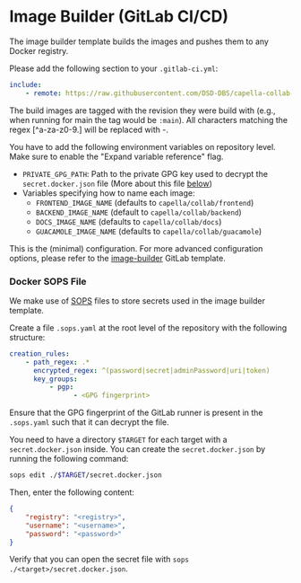<!--
 ~ SPDX-FileCopyrightText: Copyright DB InfraGO AG and contributors
 ~ SPDX-License-Identifier: Apache-2.0
 -->

# Image Builder (GitLab CI/CD)

The image builder template builds the images and pushes them to any Docker
registry.

Please add the following section to your `.gitlab-ci.yml`:

```yaml
include:
    - remote: https://raw.githubusercontent.com/DSD-DBS/capella-collab-manager/${CAPELLA_COLLABORATION_MANAGER_REVISION}/ci-templates/gitlab/image-builder.yml
```

The build images are tagged with the revision they were build with (e.g., when
running for main the tag would be `:main`). All characters matching the regex
[^a-za-z0-9.] will be replaced with -.

You have to add the following environment variables on repository level. Make
sure to enable the "Expand variable reference" flag.

- `PRIVATE_GPG_PATH`: Path to the private GPG key used to decrypt the
  `secret.docker.json` file (More about this file [below](#docker-sops-file))
- Variables specifying how to name each image:
    - `FRONTEND_IMAGE_NAME` (defaults to `capella/collab/frontend`)
    - `BACKEND_IMAGE_NAME` (default to `capella/collab/backend`)
    - `DOCS_IMAGE_NAME` (defaults to `capella/collab/docs`)
    - `GUACAMOLE_IMAGE_NAME` (defaults to `capella/collab/guacamole`)

This is the (minimal) configuration. For more advanced configuration options,
please refer to the
[image-builder](https://github.com/DSD-DBS/capella-collab-manager/blob/main/ci-templates/gitlab/image-builder.yml)
GitLab template.

### Docker SOPS File

We make use of [SOPS](https://github.com/getsops/sops) files to store secrets
used in the image builder template.

Create a file `.sops.yaml` at the root level of the repository with the
following structure:

```yaml
creation_rules:
    - path_regex: .*
      encrypted_regex: ^(password|secret|adminPassword|uri|token)
      key_groups:
          - pgp:
                - <GPG fingerprint>
```

Ensure that the GPG fingerprint of the GitLab runner is present in the
`.sops.yaml` such that it can decrypt the file.

You need to have a directory `$TARGET` for each target with a
`secret.docker.json` inside. You can create the `secret.docker.json` by running
the following command:

```zsh
sops edit ./$TARGET/secret.docker.json
```

Then, enter the following content:

```json
{
    "registry": "<registry>",
    "username": "<username>",
    "password": "<password>"
}
```

Verify that you can open the secret file with
`sops ./<target>/secret.docker.json`.
